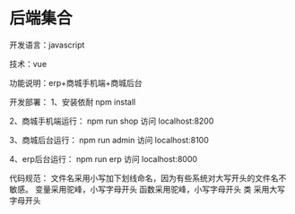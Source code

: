 # 后端集合
开发语言：javascript

技术：vue

功能说明：erp+商城手机端+商城后台

开发部署：
1、安装依耐
npm install

2、商城手机端运行：
npm run shop
访问
localhost:8200

3、商城后台运行：
npm run admin
访问
localhost:8100

4、erp后台运行：
npm run erp
访问
localhost:8000


代码规范：
文件名采用小写加下划线命名，因为有些系统对大写开头的文件名不敏感。
变量采用驼峰，小写字母开头
函数采用驼峰，小写字母开头
类 采用大写字母开头 




